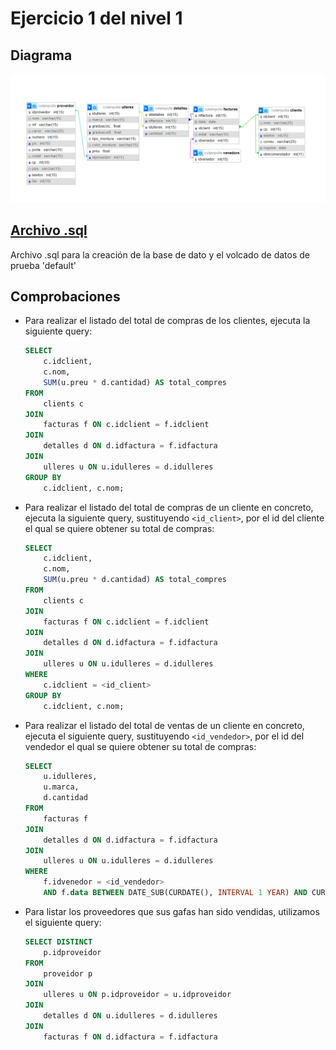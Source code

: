 # Ejercicio 1 del nivel 1

## Diagrama 

![Diagrama bdd ej1 lvl1-1 sql It Academy](./ej1-1sql.png)

## [Archivo .sql](./culampolla.sql)
Archivo .sql para la creación de la base de dato y el volcado de datos de prueba 'default'



## Comprobaciones

- Para realizar el listado del total de compras de los clientes, ejecuta la siguiente query:

    ```sql
    SELECT 
        c.idclient, 
        c.nom, 
        SUM(u.preu * d.cantidad) AS total_compres
    FROM 
        clients c
    JOIN 
        facturas f ON c.idclient = f.idclient
    JOIN 
        detalles d ON d.idfactura = f.idfactura
    JOIN 
        ulleres u ON u.idulleres = d.idulleres
    GROUP BY 
        c.idclient, c.nom;
    ```

- Para realizar el listado del total de compras de un cliente en concreto, ejecuta la siguiente query, sustituyendo `<id_client>`, por el id del cliente el qual se quiere obtener su total de compras:

    ```sql
    SELECT 
        c.idclient, 
        c.nom, 
        SUM(u.preu * d.cantidad) AS total_compres
    FROM 
        clients c
    JOIN 
        facturas f ON c.idclient = f.idclient
    JOIN 
        detalles d ON d.idfactura = f.idfactura
    JOIN 
        ulleres u ON u.idulleres = d.idulleres
    WHERE
        c.idclient = <id_client>
    GROUP BY 
        c.idclient, c.nom;
    ```

- Para realizar el listado del total de ventas de un cliente en concreto, ejecuta el siguiente query, sustituyendo `<id_vendedor>`, por el id del vendedor el qual se quiere obtener su total de compras:

    ```sql
    SELECT 
        u.idulleres,
        u.marca,
        d.cantidad 
    FROM 
        facturas f 
    JOIN 
        detalles d ON d.idfactura = f.idfactura 
    JOIN 
        ulleres u ON u.idulleres = d.idulleres 
    WHERE 
        f.idvenedor = <id_vendedor> 
        AND f.data BETWEEN DATE_SUB(CURDATE(), INTERVAL 1 YEAR) AND CURDATE();
    ```

- Para listar los proveedores que sus gafas han sido vendidas, utilizamos el siguiente query:

    ```sql
    SELECT DISTINCT
        p.idproveidor
    FROM
        proveidor p
    JOIN
        ulleres u ON p.idproveidor = u.idproveidor
    JOIN
        detalles d ON u.idulleres = d.idulleres
    JOIN
        facturas f ON d.idfactura = f.idfactura
    ```
